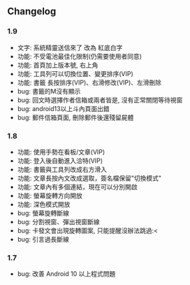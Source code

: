## Changelog
### 1.9
* 文字: 系統精靈送信來了 改為 紅底白字
* 功能: 不受電池最佳化限制(仍需要使用者同意)
* 功能: 首頁加上版本號, 右上角
* 功能: 工具列可以切換位置、變更排序(VIP)
* 功能: 書籤 長按排序(VIP)、右滑修改(VIP)、左滑刪除
* bug: 書籤的M沒有顯示
* bug: 回文時選擇作者信箱或兩者皆是, 沒有正常關閉等待視窗
* bug: android13以上斗內頁面出錯
* bug: 郵件信箱頁面, 刪除郵件後還殘留屍體  

### 1.8
* 功能: 使用手勢在看板/文章(VIP)
* 功能: 登入後自動進入洽特(VIP)
* 功能: 書籤與工具列改成右方滑入
* 功能: 文章長按內文改成選取，簽名檔保留"切換模式"
* 功能: 文章內有多個連結，現在可以分別開啟
* 功能: 螢幕旋轉方向開放
* 功能: 深色模式開放
* bug: 螢幕旋轉斷線
* bug: 分割視窗、彈出視窗斷線
* bug: 卡發文會出現旋轉圖案, 只能提醒沒辦法跳過:<
* bug: 引言過長斷線

### 1.7
* bug: 改善 Android 10 以上程式問題